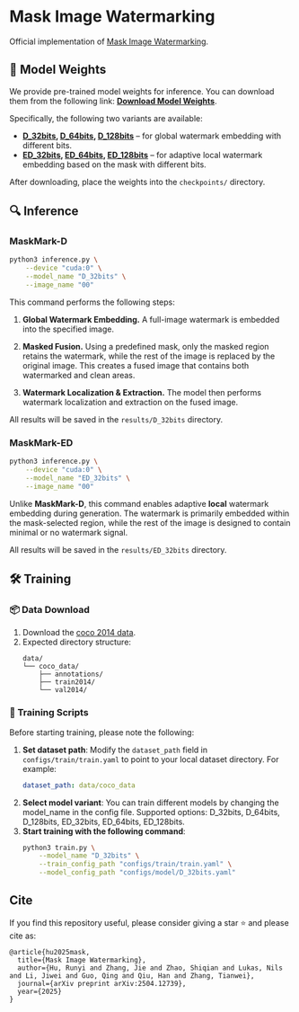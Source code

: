 # Mask Image Watermarking

Official implementation of [Mask Image Watermarking](http://arxiv.org/abs/2504.12739).

## 🔗 Model Weights

We provide pre-trained model weights for inference. You can download them from the following link: **[Download Model Weights](https://huggingface.co/Runyi-Hu/MaskMark)**.

Specifically, the following two variants are available:

- **[D_32bits](https://huggingface.co/Runyi-Hu/MaskMark/resolve/main/D_32bits.pth?download=true), [D_64bits](https://huggingface.co/Runyi-Hu/MaskMark/resolve/main/D_64bits.pth?download=true), [D_128bits](https://huggingface.co/Runyi-Hu/MaskMark/resolve/main/D_128bits.pth?download=true)** – for global watermark embedding with different bits.
- **[ED_32bits](https://huggingface.co/Runyi-Hu/MaskMark/resolve/main/ED_32bits.pth?download=true), [ED_64bits](https://huggingface.co/Runyi-Hu/MaskMark/resolve/main/ED_64bits.pth?download=true), [ED_128bits](https://huggingface.co/Runyi-Hu/MaskMark/resolve/main/ED_128bits.pth?download=true)** – for adaptive local watermark embedding based on the mask with different bits.

After downloading, place the weights into the `checkpoints/` directory.

## 🔍 Inference

### MaskMark-D

```bash
python3 inference.py \
    --device "cuda:0" \
    --model_name "D_32bits" \
    --image_name "00"
```

This command performs the following steps:

1. **Global Watermark Embedding.** A full-image watermark is embedded into the specified image.

2. **Masked Fusion.** Using a predefined mask, only the masked region retains the watermark, while the rest of the image is replaced by the original image. This creates a fused image that contains both watermarked and clean areas.

3. **Watermark Localization & Extraction.** The model then performs watermark localization and extraction on the fused image.

All results will be saved in the `results/D_32bits` directory.

### MaskMark-ED

```bash
python3 inference.py \
    --device "cuda:0" \
    --model_name "ED_32bits" \
    --image_name "00"
```
Unlike **MaskMark-D**, this command enables adaptive **local** watermark embedding during generation. The watermark is primarily embedded within the mask-selected region, while the rest of the image is designed to contain minimal or no watermark signal.

All results will be saved in the `results/ED_32bits` directory.

## 🛠️ Training

### 📦 Data Download

1. Download the [coco 2014 data](https://cocodataset.org/#download).
2. Expected directory structure:
    ```
    data/
    └── coco_data/
        ├── annotations/
        ├── train2014/
        └── val2014/
    ```

### 🚀 Training Scripts
Before starting training, please note the following:
1. **Set dataset path**: Modify the `dataset_path` field in `configs/train/train.yaml` to point to your local dataset directory. For example:
   ```yaml
   dataset_path: data/coco_data
   ```
2. **Select model variant**: You can train different models by changing the model_name in the config file. Supported options: D_32bits, D_64bits, D_128bits, ED_32bits, ED_64bits, ED_128bits.
3. **Start training with the following command**:
    ```bash
    python3 train.py \
        --model_name "D_32bits" \
        --train_config_path "configs/train/train.yaml" \
        --model_config_path "configs/model/D_32bits.yaml"
    ```

## Cite
If you find this repository useful, please consider giving a star ⭐ and please cite as:
```
@article{hu2025mask,
  title={Mask Image Watermarking},
  author={Hu, Runyi and Zhang, Jie and Zhao, Shiqian and Lukas, Nils and Li, Jiwei and Guo, Qing and Qiu, Han and Zhang, Tianwei},
  journal={arXiv preprint arXiv:2504.12739},
  year={2025}
}
```

